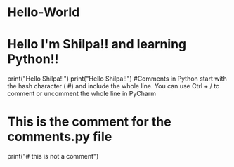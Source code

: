 # Hello-World
# Hello I'm Shilpa!! and learning Python!!
print("Hello Shilpa!!")
print("Hello Shilpa!!")
#Comments in Python start with the hash character ( #) and include the whole line. You can use Ctrl + / to comment or uncomment the whole line in PyCharm
# This is the comment for the comments.py file
print("# this is not a comment")

